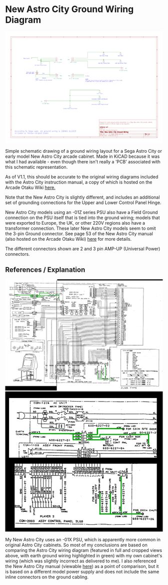 # New Astro City Ground Wiring Diagram

![Grounding Diagram](./NAC-Ground-Wiring/NAC-Ground-Wiring.png)

Simple schematic drawing of a ground wiring layout for a Sega Astro City or early model New Astro City arcade cabinet. Made in KiCAD because it was what I had available - even though there isn't really a 'PCB' associated with this schematic representation.

As of V1.1, this should be accurate to the original wiring diagrams included with the Astro City instruction manual, a copy of which is hosted on the Arcade Otaku Wiki [here.](https://wiki.arcadeotaku.com/images/0/0a/AstroCityMan.pdf)

Note that the New Astro City is slightly different, and includes an additional set of grounding connections for the Upper and Lower Control Panel Hinge. 

New Astro City models using an -01Z series PSU also have a Field Ground connection on the PSU itself that is tied into the ground wiring; models that were exported to Europe, the UK, or other 220V regions also have a transformer connection. These later New Astro City models seem to omit the 3-pin Ground connector. See page 53 of the New Astro City manual (also hosted on the Arcade Otaku Wiki) [here](https://wiki.arcadeotaku.com/images/9/96/Sega_New_Astro_City_Manual.pdf) for more details.

The different connectors shown are 2 and 3 pin AMP-UP (Universal Power) connectors.

## References / Explanation


![Wiring diagram, full view](./Wiring_Diagram_Full.png)
![Wiring diagram, cropped view](./Wiring_Diagram_Cropped.png)

My New Astro City uses an -01X PSU, which is apparently more common in original Astro City cabinets. So most of my conclusions are based on comparing the Astro City wiring diagram (featured in full and cropped views above, with earth ground wiring highlighted in green) with my own cabinet's wiring (which was slightly incorrect as delivered to me). I also referenced the New Astro City manual (viewable [here](https://wiki.arcadeotaku.com/images/9/96/Sega_New_Astro_City_Manual.pdf)) as a point of comparison, but it is based on a different model power supply and does not include the same inline connectors on the ground cabling.
